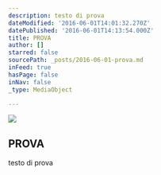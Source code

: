 ```yaml
---
description: testo di prova
dateModified: '2016-06-01T14:01:32.270Z'
datePublished: '2016-06-01T14:13:54.000Z'
title: PROVA
author: []
starred: false
sourcePath: _posts/2016-06-01-prova.md
inFeed: true
hasPage: false
inNav: false
_type: MediaObject

---
```

<article style=""><img src="https://the-grid-user-content.s3-us-west-2.amazonaws.com/c1c67a33-0c50-44ff-bae7-d77eb6ecb554.jpg" /><h1>PROVA</h1><p>testo di prova</p></article>